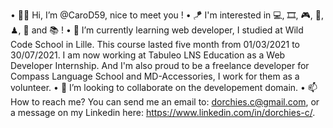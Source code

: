 • 👋👩 Hi, I’m @CaroD59, nice to meet you !
• 🪁 I'm interested in 💻, 🎞, 🎮, 🎤, ♟, 🐾 and 📚 !
• 💼 I’m currently learning web developer, I studied at Wild Code School in Lille. This course lasted five month from 01/03/2021 to 30/07/2021. I am now working at Tabuleo LNS Education as a Web Developer Internship. And I'm also proud to be a freelance developer for Compass Language School and MD-Accessories, I work for them as a volunteer.
• 💞️ I’m looking to collaborate on the developement domain.
• 📫 How to reach me? You can send me an email to: dorchies.c@gmail.com, or a message on my Linkedin here: https://www.linkedin.com/in/dorchies-c/.
